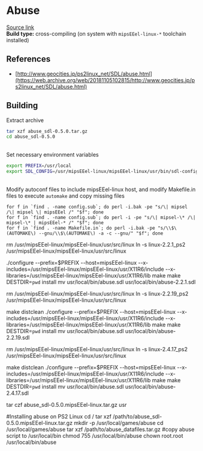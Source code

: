 # Abuse

[Source link](https://web.archive.org/web/20011218172815/http://www.labyrinth.net.au/~trandor/abuse/files/abuse_sdl-0.5.0.tar.gz)  
**Build type:** cross-compiling (on system with ```mipsEEel-linux-*``` toolchain installed)

## References

* [http://www.geocities.jp/ps2linux_net/SDL/abuse.html](https://web.archive.org/web/20181105102815/http://www.geocities.jp/ps2linux_net/SDL/abuse.html)

## Building

Extract archive
```bash
tar xzf abuse_sdl-0.5.0.tar.gz
cd abuse_sdl-0.5.0
```

&nbsp;  
Set necessary environment variables
```bash
export PREFIX=/usr/local
export SDL_CONFIG=/usr/mipsEEel-linux/mipsEEel-linux/usr/bin/sdl-config
```

&nbsp;  
Modify autoconf files to include mipsEEel-linux host, and modify Makefile.in files to execute ```automake``` and copy missing files
```
for f in `find . -name config.sub`; do perl -i.bak -pe "s/\| mipsel /\| mipsel \| mipsEEel /" "$f"; done
for f in `find . -name config.sub`; do perl -i -pe "s/\| mipsel-\* /\| mipsel-\* | mipsEEel-* /" "$f"; done
for f in `find . -name Makefile.in`; do perl -i.bak -pe "s/\\$\(AUTOMAKE\) --gnu/\\$\(AUTOMAKE\) -a -c --gnu/" "$f"; done
```

rm /usr/mipsEEel-linux/mipsEEel-linux/usr/src/linux
ln -s linux-2.2.1_ps2 /usr/mipsEEel-linux/mipsEEel-linux/usr/src/linux

./configure --prefix=$PREFIX --host=mipsEEel-linux --x-includes=/usr/mipsEEel-linux/mipsEEel-linux/usr/X11R6/include --x-libraries=/usr/mipsEEel-linux/mipsEEel-linux/usr/X11R6/lib
make
make DESTDIR=`pwd` install
mv usr/local/bin/abuse.sdl usr/local/bin/abuse-2.2.1.sdl

rm /usr/mipsEEel-linux/mipsEEel-linux/usr/src/linux
ln -s linux-2.2.19_ps2 /usr/mipsEEel-linux/mipsEEel-linux/usr/src/linux

make distclean
./configure --prefix=$PREFIX --host=mipsEEel-linux --x-includes=/usr/mipsEEel-linux/mipsEEel-linux/usr/X11R6/include --x-libraries=/usr/mipsEEel-linux/mipsEEel-linux/usr/X11R6/lib
make
make DESTDIR=`pwd` install
mv usr/local/bin/abuse.sdl usr/local/bin/abuse-2.2.19.sdl

rm /usr/mipsEEel-linux/mipsEEel-linux/usr/src/linux
ln -s linux-2.4.17_ps2 /usr/mipsEEel-linux/mipsEEel-linux/usr/src/linux

make distclean
./configure --prefix=$PREFIX --host=mipsEEel-linux --x-includes=/usr/mipsEEel-linux/mipsEEel-linux/usr/X11R6/include --x-libraries=/usr/mipsEEel-linux/mipsEEel-linux/usr/X11R6/lib
make
make DESTDIR=`pwd` install
mv usr/local/bin/abuse.sdl usr/local/bin/abuse-2.4.17.sdl

tar czf abuse_sdl-0.5.0.mipsEEel-linux.tar.gz usr


#Installing abuse on PS2 Linux
cd /
tar xzf /path/to/abuse_sdl-0.5.0.mipsEEel-linux.tar.gz
mkdir -p /usr/local/games/abuse
cd /usr/local/games/abuse
tar xzf /path/to/abuse_datafiles.tar.gz
#copy abuse script to /usr/local/bin
chmod 755 /usr/local/bin/abuse
chown root.root /usr/local/bin/abuse

